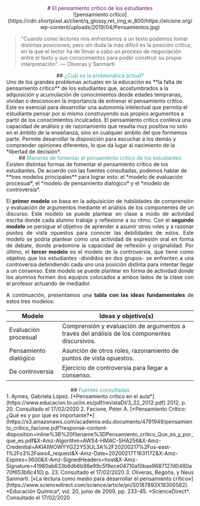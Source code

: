 <center>
# <span style="color:purple">El pensamiento crítico de los estudiantes</span>
</center>

<center>![pensamiento crítico](https://cdn.shortpixel.ai/client/q_glossy,ret_img,w_800/https://elcisne.org/wp-content/uploads/2019/04/Pensamientos.jpg)</center>

> "Cuando como lectores nos enfrentamos a un texto podemos tomar distintas posiciones, pero sin duda la más difícil es la posición crítica, en la que el lector ha de llevar a cabo un proceso de negociación entre el texto y sus conocimientos para poder construir su propia interpretación". — Oliveras y Sanmartí

<center>
## <span style="color:lightseagreen">¿Cuál es la problemática actual?</span>
</center>
<span style="text-align:justify">Uno de los grandes problemas actuales en la educación es **la falta de pensamiento crítico** de los estudiantes que, acostumbrados a la adquisición y acumulación de conocimientos desde edades tempranas, olvidan o desconocen la importancia de entrenar el pensamiento crítico. Este es esencial para desarrollar una autonomía intelectual que permita el estudiante pensar por sí mismo construyendo sus propios argumentos a partir de los conocimientos inculcados. El pensamiento crítico conlleva una capacidad de análisis y de razonamiento que resulta muy positiva no solo en el ámbito de la enseñanza, sino en cualquier ámbito del que formemos parte. Permite desarrollar la disposición para escuchar a los demás y comprender opiniones diferentes, lo que da lugar al nacimiento de la *libertad de decisión*.</span>

<center>
## <span style="color:lightseagreen"> Maneras de fomentar el pensamiento crítico de los estudiantes</span>
</center>
<span style="text-align:justify">Existen distintas formas de fomentar el pensamiento crítico de los estudiantes. De acuerdo con las fuentes consultadas, podemos hablar de **tres modelos principales** para lograr esto: el *modelo de evaluación procesual*, el *modelo de pensamiento dialógico* y el *modelo de controversia*. 

El **primer modelo** se basa en la adquisición de habilidades de comprensión y evaluación de argumentos mediante el análisis de los componentes de un discurso. Este modelo se puede plantear en clase a modo de actividad escrita donde cada alumno trabaje y reflexione a su ritmo. Con el **segundo modelo** se persigue el objetivo de aprender a asumir otros roles y a razonar puntos de vista opuestos para conocer las debilidades de estos. Este modelo se podría plantear como una actividad de expresión oral en forma de debate, donde predomine la capacidad de reflexión y originalidad. Por último, el **tercer modelo** es el modelo de la controversia, que tiene como objetivo que los estudiantes -divididos en dos grupos- se enfrenten a una controversia defendiendo cada uno una posición distinta para intentar llegar a un consenso. Este modelo se puede plantear en forma de actividad donde los alumnos formen dos equipos colocados a ambos lados de la clase con el profesor actuando de mediador.</span>


A continuación, presentamos una **tabla con las ideas fundamentales** de estos tres modelos:

| Modelo | Ideas y objetivo(s) | 
| ------------- |-------------| 
| Evaluación procesual | Comprensión y evaluación de argumentos a través del análisis de los componentes discursivos.|
| Pensamiento dialógico | Asunción de otros roles, razonamiento de puntos de vista opuestos.|
| De controversia | Ejercicio de controversia para llegar a consenso.|

<center>
## <span style="color:lightseagreen">Fuentes consultadas</span>
</center>
1. Aymes, Gabriela López. [*Pensamiento crítico en el aula*](https://www.educacion.to.uclm.es/pdf/revistaDI/3_22_2012.pdf) 2012, p. 20. Consultado el 17/02/2020
2. Facione, Peter A. [*Pensamiento Crítico: ¿Qué es y por qué es importante?*](https://s3.amazonaws.com/academia.edu.documents/4791949/pensamiento_critico_facione.pdf?response-content-disposition=inline%3B%20filename%3DPensamiento_critico_Que_es_y_por_que_es.pdf&X-Amz-Algorithm=AWS4-HMAC-SHA256&X-Amz-Credential=AKIAIWOWYYGZ2Y53UL3A%2F20200217%2Fus-east-1%2Fs3%2Faws4_request&X-Amz-Date=20200217T163117Z&X-Amz-Expires=3600&X-Amz-SignedHeaders=host&X-Amz-Signature=41980ab633b6db6b98e99c5f9ece04710a10bae9687127d0480a70f653b6c410) p. 23. Consultado el 17/02/2020
3. Oliveras, Begoña, y Neus Sanmartí. [«La lectura como medio para desarrollar el pensamiento crítico»](https://www.sciencedirect.com/science/article/pii/S0187893X18300582). *Educación Química*, vol. 20, junio de 2009, pp. 233-45. *ScienceDirect*. Consultado el 17/02/2020